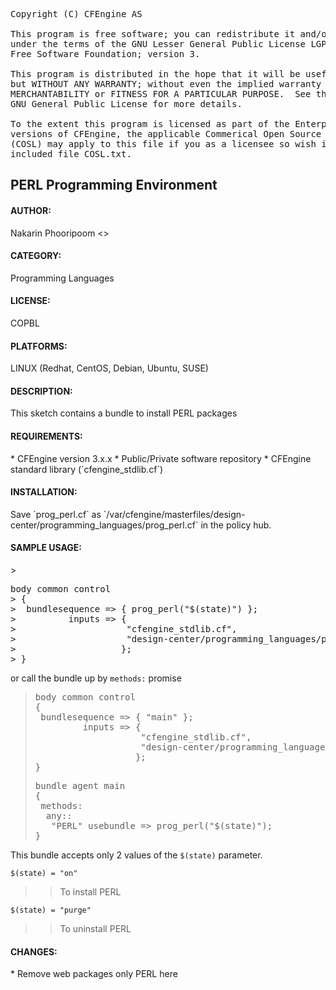 
<pre>Copyright (C) CFEngine AS

This program is free software; you can redistribute it and/or modify it
under the terms of the GNU Lesser General Public License LGPL as published by the
Free Software Foundation; version 3.
   
This program is distributed in the hope that it will be useful,
but WITHOUT ANY WARRANTY; without even the implied warranty of
MERCHANTABILITY or FITNESS FOR A PARTICULAR PURPOSE.  See the
GNU General Public License for more details.

To the extent this program is licensed as part of the Enterprise
versions of CFEngine, the applicable Commerical Open Source License
(COSL) may apply to this file if you as a licensee so wish it. See
included file COSL.txt.</pre>

<h2>PERL Programming Environment</h2>

<h4>AUTHOR:</h4>
 Nakarin Phooripoom <<nakarin.phooripoom@cfengine.com>>

<h4>CATEGORY:</h4>
 Programming Languages

<h4>LICENSE:</h4>
 COPBL

<h4>PLATFORMS:</h4>
 LINUX (Redhat, CentOS, Debian, Ubuntu, SUSE)

<h4>DESCRIPTION:</h4>
 This sketch contains a bundle to install PERL packages

<h4>REQUIREMENTS:</h4>
 * CFEngine version 3.x.x
 * Public/Private software repository
 * CFEngine standard library (`cfengine_stdlib.cf`)

<h4>INSTALLATION:</h4>
 Save `prog_perl.cf` as `/var/cfengine/masterfiles/design-center/programming_languages/prog_perl.cf` in the policy hub.

<h4>SAMPLE USAGE:</h4>
> <pre>body common control
> {
>  bundlesequence => { prog_perl("$(state)") };
>          inputs => {
>                     "cfengine_stdlib.cf",
>                     "design-center/programming_languages/prog_perl.cf", 
>                    };
> }</pre>

 or call the bundle up by `methods:` promise

> <pre>body common control
> {
>  bundlesequence => { "main" };
>          inputs => {
>                     "cfengine_stdlib.cf",
>                     "design-center/programming_languages/prog_perl.cf", 
>                    };
> }</pre>
>
> <pre>bundle agent main
> {
>  methods:
>   any::
>    "PERL" usebundle => prog_perl("$(state)");
> }</pre>

 This bundle accepts only 2 values of the `$(state)` parameter.

 `$(state) = "on"`
>>To install PERL 

 `$(state) = "purge"`
>>To uninstall PERL 

<h4>CHANGES:</h4>
 * Remove web packages only PERL here

